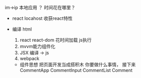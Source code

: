 im->ip
本地应用 ？ 时间花在哪里？
- react locahost 收获react特性
- 编译 html

    1. react react-dom 花时间加载 js执行
    2. mvvm能力组件化
    3. JSX 编译 -> js
    4. webpack

    - 组件思想 把页面开发当成搭积木
     你要做什么事情，  接下来
     CommentApp
        CommentInput
        CommentList
            Comment
